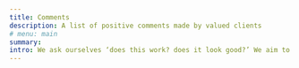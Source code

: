 ```yaml
---
title: Comments
description: A list of positive comments made by valued clients
# menu: main
summary:
intro: We ask ourselves ‘does this work? does it look good?’ We aim to exceed expectations.
---
```

